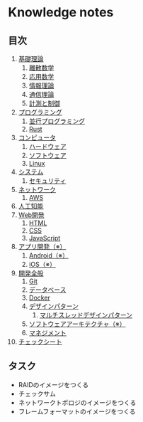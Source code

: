 # Knowledge notes


## 目次

1. [基礎理論](./basics/README.md)
	1. [離散数学](./basics/discrete_mathematics/README.md)
	1. [応用数学](./basics/applied_mathematics/README.md)
	1. [情報理論](./basics/information_theory/README.md)
	1. [通信理論](./basics/communication_theory/README.md)
	1. [計測と制御](./basics/measurement_and_control/README.md)
1. [プログラミング](./programming/README.md)
	1. [並行プログラミング](./programming/parallel_programming/README.md)
	1. [Rust](./programming/rust/README.md)
1. [コンピュータ](./computer/README.md)
	1. [ハードウェア](./computer/hardware/README.md)
	1. [ソフトウェア](./computer/software/README.md)
	1. [Linux](./computer/linux/README.md)
1. [システム](./system/README.md)
	1. [セキュリティ](./system/security/README.md)
1. [ネットワーク](./network/README.md)
	1. [AWS](./network/aws/README.md)
1. [人工知能](./artificial_intelligence/README.md)
1. [Web開発](./web_development/README.md)
	1. [HTML](./web_development/html/README.md)
	1. [CSS](./web_development/css/README.md)
	1. [JavaScript](./web_development/javascript/README.md)
1. [アプリ開発（※）](./app_development/README.md)
	1. [Android（※）](./app_development/android/README.md)
	1. [iOS（※）](./app_development/ios/README.md)
1. [開発全般](./development/README.md)
	1. [Git](./development/git/README.md)
	1. [データベース](./development/database/README.md)
	1. [Docker](./development/docker/README.md)
	1. [デザインパターン](./development/design_pattern/README.md)
		1. [マルチスレッドデザインパターン](./development/design_pattern/multi_thread/README.md)
	1. [ソフトウェアアーキテクチャ（※）](./development/software_architecture/README.md)
	1. [マネジメント](./development/management/README.md)
1. [チェックシート](./checksheet.md)


## タスク

- RAIDのイメージをつくる
- チェックサム
- ネットワークトポロジのイメージをつくる
- フレームフォーマットのイメージをつくる
